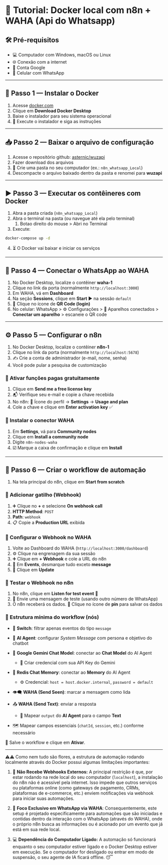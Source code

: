 # 🚀 Tutorial: Docker local com n8n + WAHA (Api do Whatsapp)

## 🛠️ Pré-requisitos

* 💻 Computador com Windows, macOS ou Linux
* 🌐 Conexão com a internet
* 📧 Conta Google
* 📱 Celular com WhatsApp

---

## 🐳 Passo 1 — Instalar o Docker

1. Acesse [docker.com](https://docker.com/)
2. Clique em **Download Docker Desktop**
3. Baixe o instalador para seu sistema operacional
4. 🧰 Execute o instalador e siga as instruções

---

## 📥 Passo 2 — Baixar o arquivo de configuração

1. Acesse o repositório github: [asternic/wuzapi](https://github.com/asternic/wuzapi)
2. Fazer download dos arquivos
3. 📁 Crie uma pasta no seu computador (ex.: `n8n_whatsapp_Local`)
4. Descompacte o arquivo baixado dentro da pasta e renomei para **wuzapi**

---

## ▶️ Passo 3 — Executar os contêineres com Docker

1. Abra a pasta criada (`n8n_whatsapp_Local`)
2. Abra o terminal na pasta (ou navegue até ela pelo terminal)
    1. Botao direito do mouse > Abri no Terminal
3. Execute:
```bash
docker-compose up -d
```

4. ⏳ O Docker vai baixar e iniciar os serviços
---

## 🔗 Passo 4 — Conectar o WhatsApp ao WAHA

1. No Docker Desktop, localize o contêiner **waha-1**
2. Clique no link da porta (normalmente `http://localhost:3000`)
3. Em WAHA, vá em **Dashboard**
4. Na seção **Sessions**, clique em **Start** ▶️ na sessão `default`
5. 📸 Clique no ícone de **QR Code (login)**
6. No celular: WhatsApp > ⚙️ Configurações > 📡 Aparelhos conectados > **Conectar um aparelho** > escaneie o QR code

---

## ⚙️ Passo 5 — Configurar o n8n

1. No Docker Desktop, localize o contêiner **n8n-1**
2. Clique no link da porta (normalmente `http://localhost:5678`)
3. ✍️ Crie a conta de administrador (e-mail, nome, senha)
4. Você pode pular a pesquisa de customização

### 🎁 Ativar funções pagas gratuitamente

1. Clique em **Send me a free license key**
2. 📬 Verifique seu e-mail e copie a chave recebida
3. No n8n: 👤 Ícone do perfil → **Settings** → **Usage and plan**
4. Cole a chave e clique em **Enter activation key** ✅

### 🔌 Instalar o conector WAHA

1. Em **Settings**, vá para **Community nodes**
2. Clique em **Install a community node**
3. Digite `n8n-nodes-waha`
4. ☑️ Marque a caixa de confirmação e clique em **Install**

---

## 🤖 Passo 6 — Criar o workflow de automação

1. Na tela principal do n8n, clique em **Start from scratch**

### 📡 Adicionar gatilho (Webhook)

1. ➕ Clique no **+** e selecione **On webhook call**
2. **HTTP Method**: `POST`
3. **Path**: `webhook`
4. 📋 Copie a **Production URL** exibida

### 🔁 Configurar o Webhook no WAHA

1. Volte ao Dashboard do WAHA (`http://localhost:3000/dashboard`)
2. ⚙️ Clique na engrenagem da sua sessão
3. ➕ Clique em **+ Webhook** e cole a URL do n8n
4. 📩 Em **Events**, desmarque tudo exceto **message**
5. 💾 Clique em **Update**

### 🧪 Testar o Webhook no n8n

1. No n8n, clique em **Listen for test event** 🧠
2. 📲 Envie uma mensagem de teste (usando outro número de WhatsApp)
3. O n8n receberá os dados. 📌 Clique no ícone de **pin** para salvar os dados

### 🧠 Estrutura mínima do workflow (nós)

* 🔀 **Switch**: filtrar apenas eventos do tipo `message`
* 🤖 **AI Agent**: configurar *System Message* com persona e objetivo do chatbot
* 💬 **Google Gemini Chat Model**: conectar ao **Chat Model** do AI Agent

  * 🔑 Criar credencial com sua API Key do Gemini
* 🧠 **Redis Chat Memory**: conectar ao **Memory** do AI Agent

  * ⚙️ Credencial: `host = host.docker.internal`, `password = default`
* 👁️‍🗨️ **WAHA (Send Seen)**: marcar a mensagem como lida
* 📤 **WAHA (Send Text)**: enviar a resposta

  * 🔗 Mapear `output` do **AI Agent** para o campo **Text**
* 🗺️ Mapear campos essenciais (`chatId`, `session`, etc.) conforme necessário

💾 Salve o workflow e clique em **Ativar**.

---

⚠️⚠️ Como nem tudo são flores, a estrutura de automação rodando localmente através do Docker possui algumas limitações importantes:

1.  🚫 **Não Recebe Webhooks Externos:** A principal restrição é que, por estar rodando na rede local do seu computador (`localhost`), a instalação do n8n não é acessível pela internet. Isso impede que outros serviços ou plataformas online (como gateways de pagamento, CRMs, plataformas de e-commerce, etc.) enviem notificações via webhook para iniciar suas automações.

2.  🎯 **Foco Exclusivo em WhatsApp via WAHA**: Consequentemente, este setup é projetado especificamente para automações que são iniciadas e contidas dentro da interação com o WhatsApp (através do WAHA), onde o próprio n8n busca as informações ou é acionado por um evento que já está em sua rede local.

3.  💻 **Dependência do Computador Ligado:** A automação só funcionará enquanto o seu computador estiver ligado e o Docker Desktop estiver em execução. Se o computador for desligado ou entrar em modo de suspensão, o seu agente de IA ficará offline. 😴
